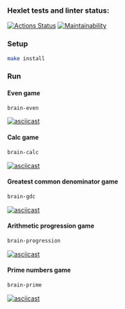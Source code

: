 ### Hexlet tests and linter status:
[![Actions Status](https://github.com/mrandrewer/frontend-project-44/workflows/hexlet-check/badge.svg)](https://github.com/mrandrewer/frontend-project-44/actions)
[![Maintainability](https://api.codeclimate.com/v1/badges/3e157f01dcc1f8575e2c/maintainability)](https://codeclimate.com/github/mrandrewer/frontend-project-44/maintainability)

### Setup
```bash
make install
```

### Run
#### Even game
```bash
brain-even
```
[![asciicast](https://asciinema.org/a/ee4JJoTBOTTsz1yBKFGOwzydb.svg)](https://asciinema.org/a/ee4JJoTBOTTsz1yBKFGOwzydb)

#### Calc game
```bash
brain-calc
```
[![asciicast](https://asciinema.org/a/W79MbxRV5DgtmNa3U6180EhY7.svg)](https://asciinema.org/a/W79MbxRV5DgtmNa3U6180EhY7)

#### Greatest common denominator game
```bash
brain-gdc
```
[![asciicast](https://asciinema.org/a/g8ODrfTcskkoRwvKFZP8OBjI2.svg)](https://asciinema.org/a/g8ODrfTcskkoRwvKFZP8OBjI2)

#### Arithmetic progression game
```bash
brain-progression
```
[![asciicast](https://asciinema.org/a/bO5W82NeH5K4jkhZkIGC0g1Gv.svg)](https://asciinema.org/a/bO5W82NeH5K4jkhZkIGC0g1Gv)

#### Prime numbers game
```bash
brain-prime
```
[![asciicast](https://asciinema.org/a/vtPHv789uupVpDkBhDzQmmAe4.svg)](https://asciinema.org/a/vtPHv789uupVpDkBhDzQmmAe4)
